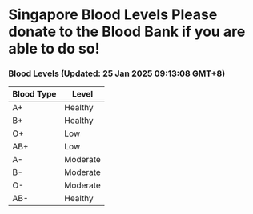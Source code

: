 Singapore Blood Levels
 Please donate to the Blood Bank if you are able to do so!
================================================================================================================================

### Blood Levels (Updated: 25 Jan 2025 09:13:08 GMT+8)
| Blood Type | Level     |
|------------|-----------|
| A+     | Healthy |
| B+     | Healthy |
| O+     | Low |
| AB+     | Low |
| A-     | Moderate |
| B-     | Moderate |
| O-     | Moderate |
| AB-     | Healthy |
